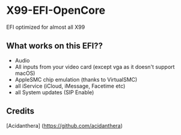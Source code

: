 # X99-EFI-OpenCore
EFI optimized for almost all X99

## What works on this EFI??

- Audio
- All inputs from your video card (except vga as it doesn't support macOS)
- AppleSMC chip emulation (thanks to VirtualSMC)
- all iService (iCloud, iMessage, Facetime etc)
- all System updates (SIP Enable)


## Credits

[Acidanthera] (https://github.com/acidanthera)
